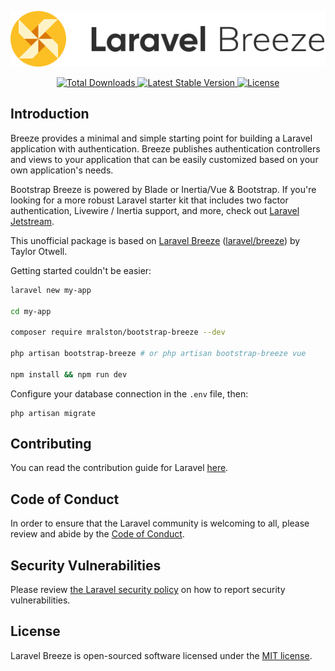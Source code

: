 <p align="center"><img src="https://raw.githubusercontent.com/mralston/bootstrap-breeze/master/art/logo.svg" alt="Logo Laravel Breeze"></p>

<p align="center">
    <a href="https://packagist.org/packages/mralston/bootstrap-breeze">
        <img src="https://img.shields.io/packagist/dt/mralston/bootstrap-breeze" alt="Total Downloads">
    </a>
    <a href="https://packagist.org/packages/mralston/bootstrap-breeze">
        <img src="https://img.shields.io/packagist/v/mralston/bootstrap-breeze" alt="Latest Stable Version">
    </a>
    <a href="https://packagist.org/packages/mralston/bootstrap-breeze">
        <img src="https://img.shields.io/packagist/l/mralston/bootstrap-breeze" alt="License">
    </a>
</p>

## Introduction

Breeze provides a minimal and simple starting point for building a Laravel application with authentication. Breeze publishes authentication controllers and views to your application that can be easily customized based on your own application's needs.

Bootstrap Breeze is powered by Blade or Inertia/Vue & Bootstrap. If you're looking for a more robust Laravel starter kit that includes two factor authentication, Livewire / Inertia support, and more, check out [Laravel Jetstream](https://jetstream.laravel.com).

This unofficial package is based on [Laravel Breeze](https://laravel.com/docs/8.x/starter-kits#laravel-breeze) ([laravel/breeze](https://github.com/laravel/breeze)) by Taylor Otwell.

Getting started couldn't be easier:

```bash
laravel new my-app

cd my-app

composer require mralston/bootstrap-breeze --dev

php artisan bootstrap-breeze # or php artisan bootstrap-breeze vue

npm install && npm run dev
```

Configure your database connection in the `.env` file, then:

```
php artisan migrate
```

## Contributing

You can read the contribution guide for Laravel [here](https://laravel.com/docs/8.x/contributions).

## Code of Conduct

In order to ensure that the Laravel community is welcoming to all, please review and abide by the [Code of Conduct](https://laravel.com/docs/contributions#code-of-conduct).

## Security Vulnerabilities

Please review [the Laravel security policy](https://github.com/laravel/breeze/security/policy) on how to report security vulnerabilities.

## License

Laravel Breeze is open-sourced software licensed under the [MIT license](LICENSE.md).
